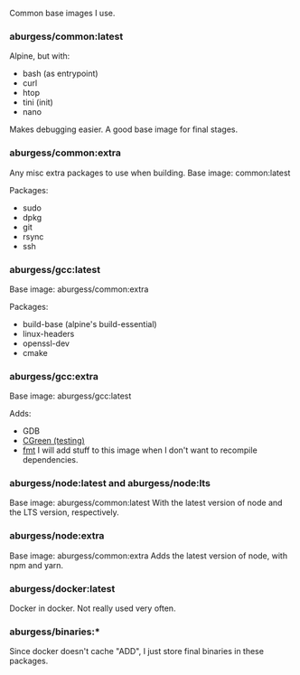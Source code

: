 Common base images I use.

### aburgess/common:latest

Alpine, but with:
* bash (as entrypoint)
* curl
* htop
* tini (init)
* nano

Makes debugging easier. A good base image for final stages.

### aburgess/common:extra

Any misc extra packages to use when building.
Base image: common:latest

Packages:
* sudo
* dpkg
* git
* rsync
* ssh

### aburgess/gcc:latest

Base image: aburgess/common:extra

Packages:
* build-base (alpine's build-essential)
* linux-headers
* openssl-dev
* cmake

### aburgess/gcc:extra

Base image: aburgess/gcc:latest

Adds:
* GDB
* [CGreen (testing)](https://github.com/cgreen-devs/cgreen)
* [fmt](https://github.com/fmtlib/fmt)
I will add stuff to this image when I don't want to recompile dependencies.

### aburgess/node:latest and aburgess/node:lts

Base image: aburgess/common:latest
With the latest version of node and the LTS version, respectively.

### aburgess/node:extra

Base image: aburgess/common:extra
Adds the latest version of node, with npm and yarn.

### aburgess/docker:latest

Docker in docker. Not really used very often.

### aburgess/binaries:*

Since docker doesn't cache "ADD", I just store final binaries in these packages.
